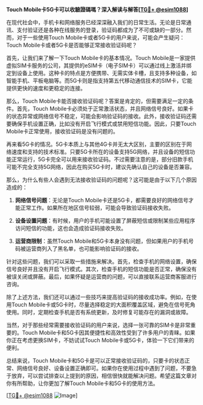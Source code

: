 **Touch Mobile卡5G卡可以收驗證碼嗎？深入解读与解答[[TG💪+ @esim1088](https://t.me/s/esim1088)]**

在现代社会中，手机卡和网络服务已经深深融入我们的日常生活。无论是日常通讯、支付验证还是各种在线服务的登录，验证码都成为了不可或缺的一部分。然而，对于一些使用Touch Mobile卡或者5G卡的用户来说，可能会产生疑问：Touch Mobile卡或者5G卡是否能够正常接收验证码呢？

首先，让我们来了解一下Touch Mobile卡的基本情况。Touch Mobile是一家提供虚拟SIM卡服务的公司，其提供的eSIM卡（电子SIM卡）可以通过线上激活并绑定到设备上使用。这种卡的特点是方便携带、无需实体卡槽，且支持多种设备，如智能手机、平板电脑等。而5G卡则是指支持第五代移动通信技术的SIM卡，它能提供更快的速度和更稳定的连接。

那么，Touch Mobile卡能否接收验证码呢？答案是肯定的，但需要满足一定的条件。首先，Touch Mobile卡必须处于正常激活状态，并且网络信号良好。如果卡的状态异常或网络信号不稳定，可能会影响验证码的接收。此外，接收验证码还需要确保手机设置正确，比如没有开启飞行模式或禁用短信功能。因此，只要Touch Mobile卡正常使用，接收验证码是没有问题的。

再来看5G卡的情况。5G卡本质上与其他4G卡并无太大区别，主要的区别在于网络速度和支持的技术标准。只要5G卡所在的设备支持5G网络，并且设备的短信功能正常运行，5G卡完全可以用来接收验证码。不过需要注意的是，部分旧款手机可能不完全支持5G网络，因此在购买5G卡时，建议先确认自己的设备是否兼容。

那么，为什么有些人会遇到无法接收验证码的问题呢？这可能是由于以下几个原因造成的：

1. **网络信号问题**：无论是Touch Mobile卡还是5G卡，都需要良好的网络信号才能正常工作。如果所在地区信号较弱，可能会导致验证码接收失败。
   
2. **设备设置问题**：有时候，用户的手机可能设置了屏蔽短信或限制某些应用程序访问短信的功能，这也会造成验证码接收失败。

3. **运营商限制**：虽然Touch Mobile和5G卡本身没有问题，但如果用户的手机号码被运营商列入了黑名单，也可能影响验证码的接收。

针对这些问题，我们可以采取一些措施来解决。首先，检查手机的网络设置，确保信号良好并且没有开启飞行模式。其次，检查手机的短信功能是否正常，确保没有被误关闭或屏蔽。最后，如果怀疑是运营商的问题，可以直接联系运营商客服进行咨询。

除了上述方法，我们还可以通过一些技巧来提高验证码的接收成功率。例如，在使用Touch Mobile卡或5G卡时，尽量选择稳定的大面积覆盖区域，避免在信号死角使用。同时，定期检查手机是否有系统更新，及时修复可能存在的漏洞或故障。

当然，对于那些经常需要接收验证码的用户来说，选择一张可靠的SIM卡是非常重要的。Touch Mobile卡和5G卡因其便捷性和高效性受到了许多用户的青睐。如果你正在考虑更换SIM卡，不妨试试Touch Mobile卡或5G卡，体验一下它们带来的便利。

总结来说，Touch Mobile卡和5G卡是可以正常接收验证码的，只要卡的状态正常、网络信号良好、设备设置正确即可。如果你在使用过程中遇到了问题，不要急于放弃，可以尝试排查以上提到的原因，相信很快就能解决问题。希望这篇文章对你有所帮助，让你更加了解Touch Mobile卡和5G卡的使用方法。

[[TG💪+ @esim1088](https://t.me/s/esim1088) ![Image](https://i.postimg.cc/4NQfJmqS/Snipaste-2025-05-13-00-14-12.png)]
